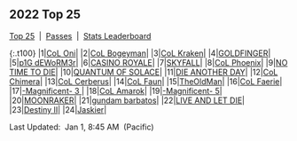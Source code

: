 
## 2022 Top 25

<p><a href="https://tankpit-analytics.github.io/t25-2022">Top 25</a>&nbsp;&nbsp;|&nbsp;&nbsp;<a href="https://tankpit-analytics.github.io/t25-2022-passes">Passes</a>&nbsp;&nbsp;|&nbsp;&nbsp;<a href="https://tankpit-analytics.github.io/stats-2022">Stats Leaderboard</a></p>

{:.t100}
|1|<a target="_blank" href="https://tankpit.com/tank_profile/?tank_id=84669"><span class="red">CoL Oni</span><span class="awards-container"><span class="awards-sprite a0-1"></span><span class="awards-sprite a8-1"></span></span></a>|
|2|<a target="_blank" href="https://tankpit.com/tank_profile/?tank_id=84689"><span class="red">CoL Bogeyman</span><span class="awards-container"><span class="awards-sprite a0-1"></span><span class="awards-sprite a1-1"></span></span></a>|
|3|<a target="_blank" href="https://tankpit.com/tank_profile/?tank_id=84665"><span class="red">CoL Kraken</span><span class="awards-container"><span class="awards-sprite a0-1"></span></span></a>|
|4|<a target="_blank" href="https://tankpit.com/tank_profile/?tank_id=84670"><span class="purple">GOLDFINGER</span><span class="awards-container"><span class="awards-sprite a0-1"></span></span></a>|
|5|<a target="_blank" href="https://tankpit.com/tank_profile/?tank_id=83653"><span class="purple">p1G dEWoRM3r</span><span class="awards-container"><span class="awards-sprite a0-1"></span></span></a>|
|6|<a target="_blank" href="https://tankpit.com/tank_profile/?tank_id=84682"><span class="purple">CASINO ROYALE</span><span class="awards-container"><span class="awards-sprite a0-1"></span></span></a>|
|7|<a target="_blank" href="https://tankpit.com/tank_profile/?tank_id=84675"><span class="purple">SKYFALL</span><span class="awards-container"><span class="awards-sprite a0-1"></span></span></a>|
|8|<a target="_blank" href="https://tankpit.com/tank_profile/?tank_id=84701"><span class="red">CoL Phoenix</span><span class="awards-container"><span class="awards-sprite a0-1"></span></span></a>|
|9|<a target="_blank" href="https://tankpit.com/tank_profile/?tank_id=84673"><span class="purple">NO TIME TO DIE</span><span class="awards-container"></span></a>|
|10|<a target="_blank" href="https://tankpit.com/tank_profile/?tank_id=84681"><span class="purple">QUANTUM OF SOLACE</span><span class="awards-container"></span></a>|
|11|<a target="_blank" href="https://tankpit.com/tank_profile/?tank_id=84708"><span class="purple">DIE ANOTHER DAY</span><span class="awards-container"></span></a>|
|12|<a target="_blank" href="https://tankpit.com/tank_profile/?tank_id=84696"><span class="red">CoL Chimera</span><span class="awards-container"></span></a>|
|13|<a target="_blank" href="https://tankpit.com/tank_profile/?tank_id=84705"><span class="red">CoL Cerberus</span><span class="awards-container"></span></a>|
|14|<a target="_blank" href="https://tankpit.com/tank_profile/?tank_id=84704"><span class="red">CoL Faun</span><span class="awards-container"></span></a>|
|15|<a target="_blank" href="https://tankpit.com/tank_profile/?tank_id=84703"><span class="red">TheOldMan</span><span class="awards-container"></span></a>|
|16|<a target="_blank" href="https://tankpit.com/tank_profile/?tank_id=84672"><span class="red">CoL Faerie</span><span class="awards-container"></span></a>|
|17|<a target="_blank" href="https://tankpit.com/tank_profile/?tank_id=84683"><span class="orange">-Magnificent- 3 </span><span class="awards-container"></span></a>|
|18|<a target="_blank" href="https://tankpit.com/tank_profile/?tank_id=84693"><span class="red">CoL Amarok</span><span class="awards-container"></span></a>|
|19|<a target="_blank" href="https://tankpit.com/tank_profile/?tank_id=84684"><span class="orange">-Magnificent- 5</span><span class="awards-container"></span></a>|
|20|<a target="_blank" href="https://tankpit.com/tank_profile/?tank_id=84697"><span class="purple">MOONRAKER</span><span class="awards-container"></span></a>|
|21|<a target="_blank" href="https://tankpit.com/tank_profile/?tank_id=84714"><span class="blue">gundam barbatos</span><span class="awards-container"></span></a>|
|22|<a target="_blank" href="https://tankpit.com/tank_profile/?tank_id=84688"><span class="purple">LIVE AND LET DIE</span><span class="awards-container"></span></a>|
|23|<a target="_blank" href="https://tankpit.com/tank_profile/?tank_id=84702"><span class="blue">Destiny II</span><span class="awards-container"></span></a>|
|24|<a target="_blank" href="https://tankpit.com/tank_profile/?tank_id=84677"><span class="purple">Jaskier</span><span class="awards-container"></span></a>|


<p class="last_updated"><span class="last_updated">Last Updated:&nbsp;&nbsp;Jan 1, 8:45 AM&nbsp;&nbsp;(Pacific)</span></p>

